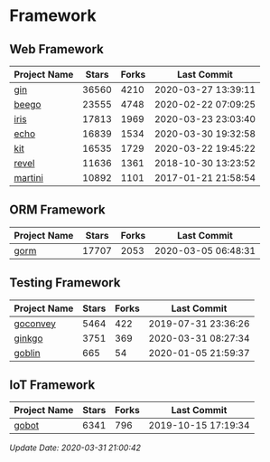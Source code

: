 # Framework

## Web Framework

| Project Name | Stars | Forks | Last Commit |
| ------------ | ----- | ----- | ----------- |
| [gin](https://github.com/gin-gonic/gin) | 36560 | 4210 | 2020-03-27 13:39:11 |
| [beego](https://github.com/astaxie/beego) | 23555 | 4748 | 2020-02-22 07:09:25 |
| [iris](https://github.com/kataras/iris) | 17813 | 1969 | 2020-03-23 23:03:40 |
| [echo](https://github.com/labstack/echo) | 16839 | 1534 | 2020-03-30 19:32:58 |
| [kit](https://github.com/go-kit/kit) | 16535 | 1729 | 2020-03-22 19:45:22 |
| [revel](https://github.com/revel/revel) | 11636 | 1361 | 2018-10-30 13:23:52 |
| [martini](https://github.com/go-martini/martini) | 10892 | 1101 | 2017-01-21 21:58:54 |

## ORM Framework

| Project Name | Stars | Forks | Last Commit |
| ------------ | ----- | ----- | ----------- |
| [gorm](https://github.com/jinzhu/gorm) | 17707 | 2053 | 2020-03-05 06:48:31 |

## Testing Framework

| Project Name | Stars | Forks | Last Commit |
| ------------ | ----- | ----- | ----------- |
| [goconvey](https://github.com/smartystreets/goconvey) | 5464 | 422 | 2019-07-31 23:36:26 |
| [ginkgo](https://github.com/onsi/ginkgo) | 3751 | 369 | 2020-03-31 08:27:34 |
| [goblin](https://github.com/franela/goblin) | 665 | 54 | 2020-01-05 21:59:37 |

## IoT Framework

| Project Name | Stars | Forks | Last Commit |
| ------------ | ----- | ----- | ----------- |
| [gobot](https://github.com/hybridgroup/gobot) | 6341 | 796 | 2019-10-15 17:19:34 |

*Update Date: 2020-03-31 21:00:42*